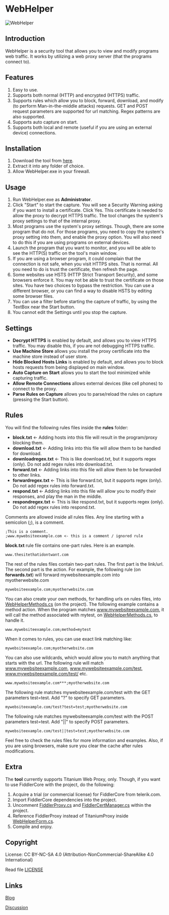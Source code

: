 # WebHelper
![WebHelper](https://i.imgur.com/TgsDmBy.png)

## Introduction
WebHelper is a security tool that allows you to view and modify programs web traffic. It works by utilizing a web proxy server (that the programs connect to).

## Features
1. Easy to use.
2. Supports both normal (HTTP) and encrypted (HTTPS) traffic.
3. Supports rules which allow you to block, forward, download, and modify (to perform Man-in-the-middle attacks) requests. GET and POST request parameters are supported for url matching. Regex patterns are also supported.
4. Supports auto capture on start.
5. Supports both local and remote (useful if you are using an external device) connections.

## Installation
1. Download the tool from [here](https://github.com/samehb/WebHelper/releases).
2. Extract it into any folder of choice.
3. Allow WebHelper.exe in your firewall.

## Usage
1. Run WebHelper.exe as **Administrator**.
2. Click "Start" to start the capture. You will see a Security Warning asking if you want to install a certificate. Click Yes. This certificate is needed to allow the proxy to decrypt HTTPS traffic. The tool changes the system's proxy settings to that of the internal proxy.
3. Most programs use the system's proxy settings. Though, there are some program that do not. For those programs, you need to copy the system's proxy setting into them, and enable the proxy option. You will also need to do this if you are using programs on external devices.
4. Launch the program that you want to monitor, and you will be able to see the HTTP(S) traffic on the tool's main window.
5. If you are using a browser program, it could complain that the connection is not safe, when you visit HTTPS sites. That is normal. All you need to do is trust the certificate, then refresh the page.
6. Some websites use HSTS (HTTP Strict Transport Security), and some browsers enforce it. You may not be able to trust the certificate on those sites. You have two choices to bypass the restriction. You can use a different browser, or you can find a way to disable HSTS by editing some browser files.
7. You can use a filter before starting the capture of traffic, by using the TextBox near the Start button.
8. You cannot edit the Settings until you stop the capture.

## Settings
* **Decrypt HTTPS** is enabled by default, and allows you to view HTTPS traffic. You may disable this, if you are not debugging HTTPS traffic.
* **Use Machine Store** allows you install the proxy certificate into the machine store instead of user store.
* **Hide Blocked Hosts Links** is enabled by default, and allows you to block hosts requests from being displayed on main window.
* **Auto Capture on Start** allows you to start the tool minimized while capturing traffic.
* **Allow Remote Connections** allows external devices (like cell phones) to connect to the proxy.
* **Parse Rules on Capture** allows you to parse/reload the rules on capture (pressing the Start button).

## Rules

You will find the following rules files inside the **rules** folder:

* **block.txt** <- Adding hosts into this file will result in the program/proxy blocking them.
* **download.txt** <- Adding links into this file will allow them to be handled for download.
* **downloadregex.txt** <- This is like download.txt, but it supports regex (only). Do not add regex rules into download.txt.
* **forward.txt** <- Adding links into this file will allow them to be forwarded to other links.
* **forwardregex.txt** <- This is like forward.txt, but it supports regex (only). Do not add regex rules into forward.txt.
* **respond.txt** <- Adding links into this file will allow you to modify their responses, and play the man in the middle.
* **respondregex.txt** <- This is like respond.txt, but it supports regex (only). Do not add regex rules into respond.txt.

Comments are allowed inside all rules files. Any line starting with a semicolon (**;**), is a comment.

```
;This is a comment.
;www.mywebsiteexample.com <- this is a comment / ignored rule
```

**block.txt** rule file contains one-part rules. Here is an example.

```
www.thesitethatidontwant.com
```

The rest of the rules files contain two-part rules. The first part is the link/url. The second part is the action.
For example, the following rule (on **forwards.txt**) will forward mywebsiteexample.com into myotherwebsite.com

```
mywebsiteexample.com;myotherwebsite.com
```

You can also create your own methods, for handling urls on rules files, into [WebHelperMethods.cs](https://github.com/samehb/WebHelper/blob/master/src/WebHelper/Util/WebHelperMethods.cs) (on the project).
The following example contains a method action. When the program matches www.mywebsiteexample.com, it will call the method 
associated with mytest, on [WebHelperMethods.cs](https://github.com/samehb/WebHelper/blob/master/src/WebHelper/Util/WebHelperMethods.cs), to handle it.

```
www.mywebsiteexample.com;method=mytest
```

When it comes to rules, you can use exact link matching like:

```
mywebsiteexample.com;myotherwebsite.com
```

You can also use wildcards, which would allow you to match anything that starts with the url.
The following rule will match www.mywebsiteexample.com, www.mywebsiteexample.com/test, www.mywebsiteexample.com/test/ etc.

```
www.mywebsiteexample.com***;myotherwebsite.com
```


The following rule matches mywebsiteexample.com/test with the GET parameters test=test. Add "?" to specify GET parameters.

```
mywebsiteexample.com/test?test=test;myotherwebsite.com
```

The following rule matches mywebsiteexample.com/test with the POST parameters test=test. Add "||" to specify POST parameters.

```
mywebsiteexample.com/test||test=test;myotherwebsite.com
```

Feel free to check the rules files for more information and examples. Also, if you are using browsers, make sure you clear the cache after rules modifications.

## Extra
The **tool** currently supports Titanium Web Proxy, only. Though, if you want to use FiddlerCore with the project, do the following:
1. Acquire a trial (or commercial license) for FiddlerCore from telerik.com.
2. Import FiddlerCore dependencies into the project.
3. Uncomment [FiddlerProxy.cs](https://github.com/samehb/WebHelper/blob/master/src/WebHelper/Network/Fiddler/FiddlerProxy.cs) and [FiddlerCertManager.cs](https://github.com/samehb/WebHelper/blob/master/src/WebHelper/Network/Fiddler/FiddlerCertManager.cs) within the project.
4. Reference FiddlerProxy instead of TitaniumProxy inside [WebHelperForm.cs](https://github.com/samehb/WebHelper/blob/master/src/WebHelper/WebHelperForm.cs).
5. Compile and enjoy.

## Copyright
License: CC BY-NC-SA 4.0 (Attribution-NonCommercial-ShareAlike 4.0 International)

Read file [LICENSE](LICENSE)

## Links

[Blog](http://sres.tumblr.com)

[Discussion](https://sres.tumblr.com/post/612920999394099200/introducing-the-security-tool-webhelper)

